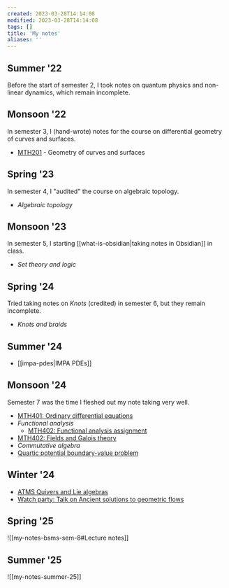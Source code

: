 ```yaml
---
created: 2023-03-28T14:14:08
modified: 2023-03-28T14:14:08
tags: []
title: 'My notes'
aliases: ''
---
```

 
## Summer '22

Before the start of semester 2, I took notes on quantum physics and non-linear dynamics, which remain incomplete.

## Monsoon '22

In semester 3, I (hand-wrote) notes for the course on differential geometry of curves and surfaces.

- [MTH201](https://rupadarshiray.github.io/academicmatters/IISERM-MS21/MTH201/MTH201-lecture-notes.pdf) - Geometry of curves and surfaces

## Spring '23

In semester 4, I "audited" the course on algebraic topology.

- *Algebraic topology*

## Monsoon '23

In semester 5, I starting [[what-is-obsidian|taking notes in Obsidian]] in class.

- *Set theory and logic*

## Spring '24


Tried taking notes on *Knots* (credited) in semester 6, but they remain incomplete.

- *Knots and braids*

## Summer '24

- [[impa-pdes|IMPA PDEs]]

## Monsoon '24

Semester 7 was the time I fleshed out my note taking very well.

- [MTH401: Ordinary differential equations](https://drive.google.com/file/u/1/d/1Xde4N-f2FxmQtzFXBPUfx-827EcK9Xf4/view)
- *Functional analysis*
	- [MTH402: Functional analysis assignment](https://drive.google.com/open?id=1-2wZRQad-70A-FtUqLd11iB0ePLyhB-n&usp=drive_fs)
- [MTH402: Fields and Galois theory](https://drive.google.com/open?id=1-8m8M9y5qrqWFfLyEqg3VUMOTEkospqh&usp=drive_fs)
- *Commutative algebra*
- [Quartic potential boundary-value problem](https://drive.google.com/open?id=1--r7EvyN_3hsNwYXqH67NIzyneIuZAHs&usp=drive_fs)

## Winter '24


- [ATMS Quivers and Lie algebras](https://drive.google.com/open?id=1-4wRWyq0c_Jg_nu7T4cw16ua6fhcEGrB&usp=drive_fs)
- [Watch party: Talk on Ancient solutions to geometric flows](https://drive.google.com/open?id=10-lsJvPEWEAxGTNtDfgUjY0fGdfW17xL&usp=drive_fs)

## Spring '25

![[my-notes-bsms-sem-8#Lecture notes]]



## Summer '25

![[my-notes-summer-25]]
